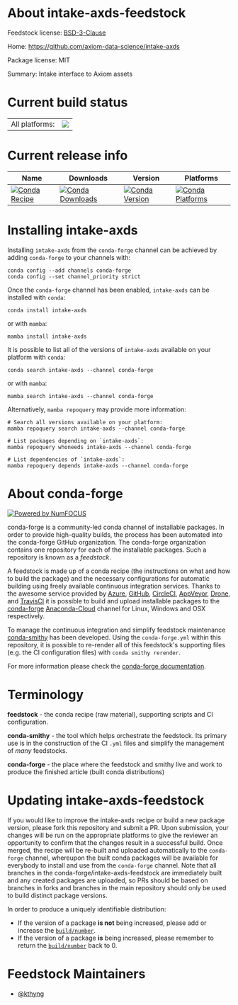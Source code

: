 About intake-axds-feedstock
===========================

Feedstock license: [BSD-3-Clause](https://github.com/conda-forge/intake-axds-feedstock/blob/main/LICENSE.txt)

Home: https://github.com/axiom-data-science/intake-axds

Package license: MIT

Summary: Intake interface to Axiom assets

Current build status
====================


<table><tr><td>All platforms:</td>
    <td>
      <a href="https://dev.azure.com/conda-forge/feedstock-builds/_build/latest?definitionId=18244&branchName=main">
        <img src="https://dev.azure.com/conda-forge/feedstock-builds/_apis/build/status/intake-axds-feedstock?branchName=main">
      </a>
    </td>
  </tr>
</table>

Current release info
====================

| Name | Downloads | Version | Platforms |
| --- | --- | --- | --- |
| [![Conda Recipe](https://img.shields.io/badge/recipe-intake--axds-green.svg)](https://anaconda.org/conda-forge/intake-axds) | [![Conda Downloads](https://img.shields.io/conda/dn/conda-forge/intake-axds.svg)](https://anaconda.org/conda-forge/intake-axds) | [![Conda Version](https://img.shields.io/conda/vn/conda-forge/intake-axds.svg)](https://anaconda.org/conda-forge/intake-axds) | [![Conda Platforms](https://img.shields.io/conda/pn/conda-forge/intake-axds.svg)](https://anaconda.org/conda-forge/intake-axds) |

Installing intake-axds
======================

Installing `intake-axds` from the `conda-forge` channel can be achieved by adding `conda-forge` to your channels with:

```
conda config --add channels conda-forge
conda config --set channel_priority strict
```

Once the `conda-forge` channel has been enabled, `intake-axds` can be installed with `conda`:

```
conda install intake-axds
```

or with `mamba`:

```
mamba install intake-axds
```

It is possible to list all of the versions of `intake-axds` available on your platform with `conda`:

```
conda search intake-axds --channel conda-forge
```

or with `mamba`:

```
mamba search intake-axds --channel conda-forge
```

Alternatively, `mamba repoquery` may provide more information:

```
# Search all versions available on your platform:
mamba repoquery search intake-axds --channel conda-forge

# List packages depending on `intake-axds`:
mamba repoquery whoneeds intake-axds --channel conda-forge

# List dependencies of `intake-axds`:
mamba repoquery depends intake-axds --channel conda-forge
```


About conda-forge
=================

[![Powered by
NumFOCUS](https://img.shields.io/badge/powered%20by-NumFOCUS-orange.svg?style=flat&colorA=E1523D&colorB=007D8A)](https://numfocus.org)

conda-forge is a community-led conda channel of installable packages.
In order to provide high-quality builds, the process has been automated into the
conda-forge GitHub organization. The conda-forge organization contains one repository
for each of the installable packages. Such a repository is known as a *feedstock*.

A feedstock is made up of a conda recipe (the instructions on what and how to build
the package) and the necessary configurations for automatic building using freely
available continuous integration services. Thanks to the awesome service provided by
[Azure](https://azure.microsoft.com/en-us/services/devops/), [GitHub](https://github.com/),
[CircleCI](https://circleci.com/), [AppVeyor](https://www.appveyor.com/),
[Drone](https://cloud.drone.io/welcome), and [TravisCI](https://travis-ci.com/)
it is possible to build and upload installable packages to the
[conda-forge](https://anaconda.org/conda-forge) [Anaconda-Cloud](https://anaconda.org/)
channel for Linux, Windows and OSX respectively.

To manage the continuous integration and simplify feedstock maintenance
[conda-smithy](https://github.com/conda-forge/conda-smithy) has been developed.
Using the ``conda-forge.yml`` within this repository, it is possible to re-render all of
this feedstock's supporting files (e.g. the CI configuration files) with ``conda smithy rerender``.

For more information please check the [conda-forge documentation](https://conda-forge.org/docs/).

Terminology
===========

**feedstock** - the conda recipe (raw material), supporting scripts and CI configuration.

**conda-smithy** - the tool which helps orchestrate the feedstock.
                   Its primary use is in the construction of the CI ``.yml`` files
                   and simplify the management of *many* feedstocks.

**conda-forge** - the place where the feedstock and smithy live and work to
                  produce the finished article (built conda distributions)


Updating intake-axds-feedstock
==============================

If you would like to improve the intake-axds recipe or build a new
package version, please fork this repository and submit a PR. Upon submission,
your changes will be run on the appropriate platforms to give the reviewer an
opportunity to confirm that the changes result in a successful build. Once
merged, the recipe will be re-built and uploaded automatically to the
`conda-forge` channel, whereupon the built conda packages will be available for
everybody to install and use from the `conda-forge` channel.
Note that all branches in the conda-forge/intake-axds-feedstock are
immediately built and any created packages are uploaded, so PRs should be based
on branches in forks and branches in the main repository should only be used to
build distinct package versions.

In order to produce a uniquely identifiable distribution:
 * If the version of a package **is not** being increased, please add or increase
   the [``build/number``](https://docs.conda.io/projects/conda-build/en/latest/resources/define-metadata.html#build-number-and-string).
 * If the version of a package **is** being increased, please remember to return
   the [``build/number``](https://docs.conda.io/projects/conda-build/en/latest/resources/define-metadata.html#build-number-and-string)
   back to 0.

Feedstock Maintainers
=====================

* [@kthyng](https://github.com/kthyng/)

